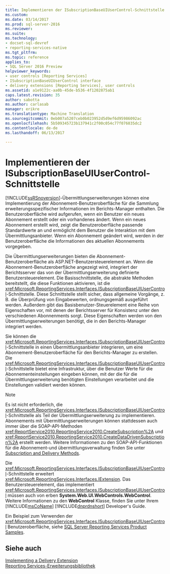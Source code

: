 ```yaml
---
title: Implementieren der ISubscriptionBaseUIUserControl-Schnittstelle | Microsoft Docs
ms.custom: 
ms.date: 03/14/2017
ms.prod: sql-server-2016
ms.reviewer: 
ms.suite: 
ms.technology:
- docset-sql-devref
- reporting-services-native
ms.tgt_pltfrm: 
ms.topic: reference
applies_to:
- SQL Server 2016 Preview
helpviewer_keywords:
- user controls [Reporting Services]
- ISubscriptionBaseUIUserControl interface
- delivery extensions [Reporting Services], user controls
ms.assetid: a1e9122c-aa0b-45de-b536-4f1202875ab1
caps.latest.revision: 35
author: sabotta
ms.author: carlasab
manager: erikre
ms.translationtype: Machine Translation
ms.sourcegitcommit: 0eb007a5207ceb0b023952d5d9ef6d95986092ac
ms.openlocfilehash: 5b509345723b137941c2f00c054c77f076035dc2
ms.contentlocale: de-de
ms.lasthandoff: 06/13/2017

---
```

# <a name="implementing-the-isubscriptionbaseuiusercontrol-interface"></a>Implementieren der ISubscriptionBaseUIUserControl-Schnittstelle
  [!INCLUDE[ssRSnoversion](../../../includes/ssrsnoversion-md.md)]-Übermittlungserweiterungen können eine Implementierung der Abonnement-Benutzeroberfläche für die Sammlung erweiterungsspezifischer Informationen im Berichts-Manager enthalten. Die Benutzeroberfläche wird aufgerufen, wenn ein Benutzer ein neues Abonnement erstellt oder ein vorhandenes ändert. Wenn ein neues Abonnement erstellt wird, zeigt die Benutzeroberfläche passende Standardwerte an und ermöglicht dem Benutzer die Interaktion mit dem Übermittlungsanbieter. Wenn ein Abonnement geändert wird, werden in der Benutzeroberfläche die Informationen des aktuellen Abonnements vorgegeben.  
  
 Die Übermittlungserweiterungen bieten die Abonnement-Benutzeroberfläche als ASP.NET-Benutzersteuerelement an. Wenn die Abonnement-Benutzeroberfläche angezeigt wird, integriert der Berichtsserver das von der Übermittlungserweiterung definierte Benutzersteuerelement. Die Basisschnittstelle, die abstrakte Methoden bereitstellt, die diese Funktionen aktivieren, ist die <xref:Microsoft.ReportingServices.Interfaces.ISubscriptionBaseUIUserControl>-Schnittstelle. Diese Schnittstelle stellt sicher, dass allgemeine Vorgänge, z. B. die Überprüfung von Eingabewerten, ordnungsgemäß ausgeführt werden. Außerdem gibt das Basisbenutzer-Steuerelement eine Reihe von Eigenschaften vor, mit denen der Berichtsserver für Konsistenz unter den verschiedenen Abonnenments sorgt. Diese Eigenschaften werden von den Übermittlungserweiterungen benötigt, die in den Berichts-Manager integriert werden.  
  
 Sie können die <xref:Microsoft.ReportingServices.Interfaces.ISubscriptionBaseUIUserControl>-Schnittstelle in einen Übermittlungsanbieter integrieren, um eine Abonnement-Benutzeroberfläche für den Berichts-Manager zu erstellen. Die <xref:Microsoft.ReportingServices.Interfaces.ISubscriptionBaseUIUserControl>-Schnittstelle bietet eine Infrastruktur, über die Benutzer Werte für die Abonnementeinstellungen eingeben können, mit der die für die Übermittlungserweiterung benötigten Einstellungen verarbeitet und die Einstellungen validiert werden können.  
  
> [!NOTE]  
>  Es ist nicht erforderlich, die <xref:Microsoft.ReportingServices.Interfaces.ISubscriptionBaseUIUserControl>-Schnittstelle als Teil der Übermittlungserweiterung zu implementieren. Abonnements mit Übermittlungserweiterungen können stattdessen auch immer über die SOAP-API-Methoden <xref:ReportService2010.ReportingService2010.CreateSubscription%2A> und <xref:ReportService2010.ReportingService2010.CreateDataDrivenSubscription%2A> erstellt werden. Weitere Informationen zu den SOAP-API-Funktionen für die Abonnement-und übermittlungsverwaltung finden Sie unter [Subscription and Delivery Methods](../../../reporting-services/report-server-web-service/methods/subscription-and-delivery-methods.md).  
  
 Die <xref:Microsoft.ReportingServices.Interfaces.ISubscriptionBaseUIUserControl>-Schnittstelle erweitert <xref:Microsoft.ReportingServices.Interfaces.IExtension>. Das Benutzersteuerelement, das implementiert <xref:Microsoft.ReportingServices.Interfaces.ISubscriptionBaseUIUserControl> müssen auch von erben **System.Web.UI.WebControls.WebControl**. Weitere Informationen zu den **WebControl** Klasse, finden Sie unter Ihrem [!INCLUDE[msCoName](../../../includes/msconame-md.md)] [!INCLUDE[dnprdnshort](../../../includes/dnprdnshort-md.md)] Developer's Guide.  
  
 Ein Beispiel zum Verwenden der <xref:Microsoft.ReportingServices.Interfaces.ISubscriptionBaseUIUserControl> Benutzeroberfläche, siehe [SQL Server Reporting Services Product Samples](http://go.microsoft.com/fwlink/?LinkId=177889).  
  
## <a name="see-also"></a>Siehe auch  
 [Implementing a Delivery Extension](../../../reporting-services/extensions/delivery-extension/implementing-a-delivery-extension.md)   
 [Reporting Services-Erweiterungsbibliothek](../../../reporting-services/extensions/reporting-services-extension-library.md)  
  
  
